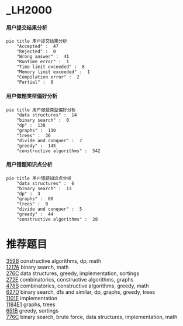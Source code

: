 # _LH2000

<!-- tabs:start -->



#### **用户提交结果分析**

```mermaid
pie title 用户提交结果分析
    "Accepted" :  47
    "Rejected" :  0
    "Wrong answer" :  41
    "Runtime error" :  1
    "Time limit exceeded" :  8
    "Memory limit exceeded" :  1
    "Compilation error" :  2
    "Partial" :  0
```

#### **用户做题类型偏好分析**

```mermaid
pie title 用户做题类型偏好分析
    "data structures" :  14
    "binary search" :  0
    "dp" :  138
    "graphs" :  130
    "trees" :  36
    "divide and conquer" :  7
    "greedy" :  145
    "constructive algorithms" :  542
```
#### **用户错题知识点分析**

```mermaid
pie title 用户错题知识点分析
    "data structures" :  6
    "binary search" :  13
    "dp" :  3
    "graphs" :  00
    "trees" :  0
    "divide and conquer" :  5
    "greedy" :  44
    "constructive algorithms" :  28
```



<!-- tabs:end -->
# 推荐题目
[359B](https://codeforces.com/contest/359/problem/B)		constructive algorithms,
                        dp,
                        math		  
[1217A](https://codeforces.com/contest/1217/problem/A)		binary search,
                        math		  
[276C](https://codeforces.com/contest/276/problem/C)		data structures,
                        greedy,
                        implementation,
                        sortings		  
[272E](https://codeforces.com/contest/272/problem/E)		combinatorics,
                        constructive algorithms,
                        graphs		  
[478B](https://codeforces.com/contest/478/problem/B)		combinatorics,
                        constructive algorithms,
                        greedy,
                        math		  
[627D](https://codeforces.com/contest/627/problem/D)		binary search,
                        dfs and similar,
                        dp,
                        graphs,
                        greedy,
                        trees		  
[1101E](https://codeforces.com/contest/1101/problem/E)		implementation		  
[1184E1](https://codeforces.com/contest/1184E/problem/1)		graphs,
                        trees		  
[651B](https://codeforces.com/contest/651/problem/B)		greedy,
                        sortings		  
[776C](https://codeforces.com/contest/776/problem/C)		binary search,
                        brute force,
                        data structures,
                        implementation,
                        math		  

